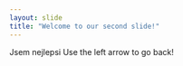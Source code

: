 ```yaml
---
layout: slide
title: "Welcome to our second slide!"
---
```

Jsem nejlepsi
Use the left arrow to go back!
